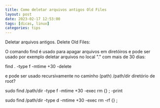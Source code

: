 ```yaml
---  
title: Como deletar arquivos antigos Old Files  
layout: post  
date: 2023-02-17 12:53:00  
tags: [dicas, linux]  
categories: tips
---   
```

Deletar arquivos antigos. Delete Old Files:

O comando find é usado para apagar arquivos em diretóiros e pode ser usado por exemplo deletar arquivos no local "." com mais de 30 dias:

   find . -type f -mtime +30 -delete
 
e pode ser usado recursivamente no caminho (path) /path/dir diretório de root?

  sudo find /path/dir -type f -mtime +30 -exec rm {} \; -print
  
  sudo find /path/dir -type d -mtime +30 -exec rm -rf {} \; 
